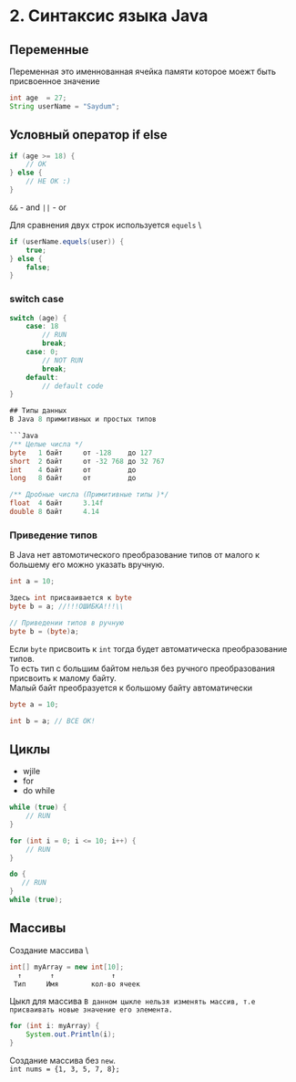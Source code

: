 # 2. Синтаксис языка Java

## Переменные
Переменная это именнованная ячейка памяти которое моежт быть присвоенное значение
```Java
int age  = 27;
String userName = "Saydum";
```

## Условный оператор if else
```Java
if (age >= 18) {
    // OK
} else {
    // НЕ OK :)
}
```
`&&` - and
`||` - or

Для сравнения двух строк используется `equels` \
```Java
if (userName.equels(user)) {
    true;
} else {
    false;
}
```
### switch case
```Java
switch (age) {
    case: 18
        // RUN
        break;
    case: 0;
        // NOT RUN
        break;
    default:
        // default code
}

## Типы данных
В Java 8 примитивных и простых типов

```Java
/** Целые числа */ 
byte   1 байт     от -128    до 127
short  2 байт     от -32 768 до 32 767
int    4 байт     от         до
long   8 байт     от         до

/** Дробные числа (Примитивные типы )*/ 
float  4 байт     3.14f
double 8 байт     4.14

```

### Приведение типов
В Java нет автомотического преобразование типов от малого к большему его можно указать вручную.
```Java
int a = 10;

Здесь int присваивается к byte
byte b = a; //!!!ОШИБКА!!!\\

// Приведении типов в ручную
byte b = (byte)a;
```

Если `byte` присвоить к `int` тогда будет автоматическа преобразование типов. \
То есть тип с большим байтом нельзя без ручного преобразования присвоить к малому байту. \
Малый байт преобразуется к большому байту автоматически
```Java
byte a = 10;

int b = a; // ВСЕ OK!
```

## Циклы
- wjile
- for
- do while

```Java
while (true) {
    // RUN
}

for (int i = 0; i <= 10; i++) {
    // RUN
}

do {
   // RUN 
}
while (true);
```

## Массивы

Создание массива \
```Java
int[] myArray = new int[10];
  ↑       ↑              ↑
 Тип     Имя        кол-во ячеек
```
Цыкл для массива `В данном цыкле нельзя изменять массив, т.е присваивать новые значение его элемента.`
```Java
for (int i: myArray) {
    System.out.Println(i);
}
```
Создание массива без `new`. \
`int nums = {1, 3, 5, 7, 8};`


